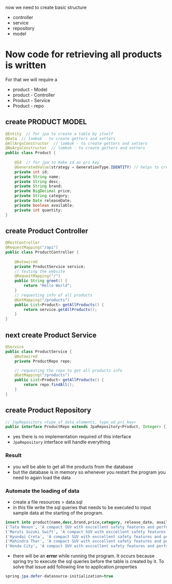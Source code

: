 now we need to create basic structure
- controller
- service 
- repository
- model

# Now code for retrieving all products is written
For that we will require a
- product - Model
- product - Controller
- Product - Service 
- Product - repo
## create PRODUCT MODEL 
```java
@Entity  // for jpa to create a table by itself
@Data  // lombok - to create getters and setters
@AllArgsConstructor  // lombok - to create getters and setters
@NoArgsConstructor  // lombok - to create getters and setters
public class Product {  
  
	@Id  // for jpa to make id as pri key
	@GeneratedValue(strategy = GenerationType.IDENTITY) // helps to create ids on its own
    private int id;  
    private String name;  
    private String desc;  
    private String brand;  
    private BigDecimal price;  
    private String category;  
    private Date releaseDate;  
    private boolean available;  
    private int quantity;
}
```

## create Product Controller

```java
@RestController  
@RequestMapping("/api")  
public class ProductController {  
  
    @Autowired  
    private ProductService service;  
	// testing the website
    @RequestMapping("/")  
    public String greet() {  
        return "Hello World";  
    }  
	// requesting info of all products
    @GetMapping("/products")  
    public List<Product> getAllProducts() {  
        return service.getAllProducts();  
    }  
}
```

## next create Product Service

```java
@Service  
public class ProductService {  
    @Autowired  
    private ProductRepo repo;

	// requesting the repo to get all products info
    @GetMapping("/products")  
    public List<Product> getAllProducts() {  
        return repo.findAll();  
    }  
}
```

## create Product Repository
```java
// JapRepository <type_of_data_elements, type_od_pri_key>
public interface ProductRepo extends JpaRepository<Product, Integer> {}
```

- yes there is no implementation required of this interface
- `JpaRepository` interface will handle everything

### Result
- you will be able to get all the products from the database
- but the database is in memory so whenever you restart the program you need to again load the data
### Automate the loading of data
- create a file resources > data.sql
- in this file write the sql queries that needs to be executed to input sample data at the starting of the program.
```sql
insert into product(name,desc,brand,price,category, release_date, available, quantity) values  
('Tata Nexon', 'A compact SUV with exccellent safety features and performance', 'Tata Motors', 750000.0, 'Cars', '2024-01-15', true, 50),  
('Maruti Suzuki Swift', 'A compact SUV with exccellent safety features and performance', 'Maruti Suzuki', 550000.0, 'Cars', '2024-02-01', true, 100),  
('Hyundai Creta', 'A compact SUV with exccellent safety features and performance', 'Hyundai', 950000.0, 'Cars', '2024-03-01', true, 75),  
('Mahindra Thar', 'A compact SUV with exccellent safety features and performance', 'Mahindra', 1200000.0, 'Cars', '2024-04-01', true, 30),  
('Honda City', 'A compact SUV with exccellent safety features and performance', 'Honda', 1100000.0, 'Cars', '2024-05-01', true, 60);
```

- there will be an **error** while running the program. It occurs because spring try to execute the sql queries before the table is created by it. To solve that issue add following line to application.properties 
```java
spring.jpa.defer-datasource-initialization=true
```
